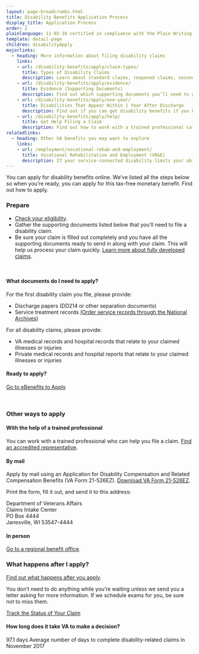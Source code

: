 ```yaml
---
layout: page-breadcrumbs.html
title: Disability Benefits Application Process
display_title: Application Process
order: 2
plainlanguage: 11-02-16 certified in compliance with the Plain Writing Act
template: detail-page
children: disabilityApply
majorlinks:
  - heading: More information about filing disability claims
    links:
    - url: /disability-benefits/apply/claim-types/
      title: Types of Disability Claims 
      description: Learn about standard claims, reopened claims, secondary claims, and more. 
    - url: /disability-benefits/apply/evidence/
      title: Evidence (Supporting Documents)
      description: Find out which supporting documents you’ll need to give us so we can decide your claim.    
    - url: /disability-benefits/apply/one-year/
      title: Disabilities That Appear Within 1 Year After Discharge
      description: Find out if you can get disability benefits if you have signs of an illness within a year after being discharged from service.
    - url: /disability-benefits/apply/help/
      title: Get Help Filing a Claim
      description: Find out how to work with a trained professional called an accredited representative to file your claim.
relatedlinks:
  - heading: Other VA benefits you may want to explore
    links:
    - url: /employment/vocational-rehab-and-employment/
      title: Vocational Rehabilitation and Employment (VR&E)
      description: If your service-connected disability limits your ability to work or prevents you from working, find out if you can get VR&E benefits and services—like help exploring employment options and getting more training if required. 
---
```

<div itemscope itemtype ="http://schema.org/HowTo">
<div class="va-introtext" itemprop="description">

You can apply for disability benefits online. We’ve listed all the steps below so when you’re ready, you can apply for this tax-free monetary benefit. Find out how to apply. 

</div>

### Prepare

- [Check your eligibility](/disability-benefits/eligibility/).
- Gather the supporting documents listed below that you’ll need to file a disability claim.
- Be sure your claim is filled out completely and you have all the supporting documents ready to send in along with your claim. This will help us process your claim quickly. [Learn more about fully developed claims](/disability-benefits/apply/claim-types/fully-developed-claim/).

<div markdown="0"><br></div>

<div class="feature" markdown="1" itemprop="steps" itemscope itemtype ="http://schema.org/HowToSection">

<h4 itemprop="name">What documents do I need to apply?</h4>
<div itemprop="itemListElement">

For the first disability claim you file, please provide:

- Discharge papers (DD214 or other separation documents) 
- Service treatment records [(Order service records through the National Archives)](https://www.archives.gov/veterans/military-service-records)

For all disability claims, please provide:

- VA medical records and hospital records that relate to your claimed illnesses or injuries
- Private medical records and hospital reports that relate to your claimed illnesses or injuries

</div>
</div>


<div itemprop="steps" itemscope itemtype ="http://schema.org/HowToSection">

<h4 itemprop="name">Ready to apply?</h4>
<div itemprop="itemListElement">

<a class="usa-button-primary va-button-primary" href="https://www.ebenefits.va.gov/ebenefits/about/feature?feature=disability-compensation">Go to eBenefits to Apply</a>

</div>
</div>
<div markdown="0"><br></div>

<div itemprop="steps" itemscope itemtype ="http://schema.org/HowToSection">

<h3 itemprop="name">Other ways to apply</h3>
<div itemprop="itemListElement">

#### With the help of a trained professional

You can work with a trained professional who can help you file a claim.  [Find an accredited representative](/disability-benefits/apply/help/index.html).

</div>
</div>

#### By mail

Apply by mail using an Application for Disability Compensation and Related Compensation Benefits (VA Form 21-526EZ). [Download VA Form 21-526EZ](https://www.vba.va.gov/pubs/forms/VBA-21-526EZ-ARE.pdf).

Print the form, fill it out, and send it to this address:

<p class="va-address-block">
Department of Veterans Affairs<br>
Claims Intake Center<br>
PO Box 4444<br>
Janesville, WI 53547-4444<br>
</p>

#### In person

[Go to a regional benefit office](https://www.benefits.va.gov/benefits/offices.asp).

<div itemprop="steps" itemscope itemtype ="http://schema.org/HowToSection">

<h3 itemprop="name">What happens after I apply?</h3>
<div itemprop="itemListElement">

[Find out what happens after you apply](/disability-benefits/after-you-apply/).

You don’t need to do anything while you’re waiting unless we send you a letter asking for more information. If we schedule exams for you, be sure not to miss them.

<a class="usa-button-primary" href="/track-claims">Track the Status of Your Claim</a>

#### How long does it take VA to make a decision?

<div class="card information" markdown="0">
<span class="number">97.1 days</span>
<span class="description">Average number of days to complete disability-related claims in November 2017</span>
</div>
</div>
</div>

<div markdown="0"><br></div>
